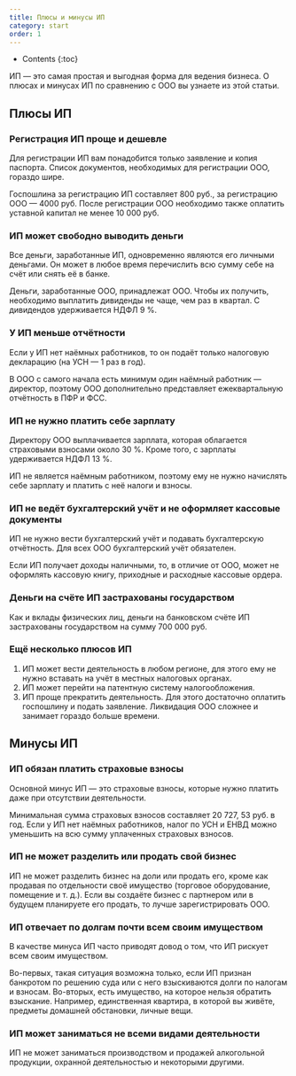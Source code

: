 ```yaml
---
title: Плюсы и минусы ИП
category: start
order: 1
---
```


* Contents
{:toc}

ИП — это самая простая и выгодная форма для ведения бизнеса. О плюсах и минусах ИП по сравнению с ООО вы узнаете из этой статьи.

## Плюсы ИП

### Регистрация ИП проще и дешевле

Для регистрации ИП вам понадобится только заявление и копия паспорта. Список документов, необходимых для регистрации ООО, гораздо шире.

Госпошлина за регистрацию ИП составляет 800 руб., за регистрацию ООО — 4000 руб. После регистрации ООО необходимо также оплатить уставной капитал не менее 10 000 руб. 

### ИП может свободно выводить деньги

Все деньги, заработанные ИП, одновременно являются его личными деньгами. Он может в любое время перечислить всю сумму себе на счёт или снять её в банке.

Деньги, заработанные ООО, принадлежат ООО. Чтобы их получить, необходимо выплатить дивиденды не чаще, чем раз в квартал. С дивидендов удерживается НДФЛ 9 %.

### У ИП меньше отчётности

Если у ИП нет наёмных работников, то он подаёт только налоговую декларацию (на УСН — 1 раз в год). 

В ООО с самого начала есть минимум один наёмный работник — директор, поэтому ООО дополнительно представляет ежеквартальную отчётность в ПФР и ФСС.

### ИП не нужно платить себе зарплату

Директору ООО выплачивается зарплата, которая облагается страховыми взносами около 30 %. Кроме того, с зарплаты удерживается НДФЛ 13 %.

ИП не является наёмным работником, поэтому ему не нужно начислять себе зарплату и платить с неё налоги и взносы.

### ИП не ведёт бухгалтерский учёт и не оформляет кассовые документы

ИП не нужно вести бухгалтерский учёт и подавать бухгалтерскую отчётность. Для всех ООО бухгалтерский учёт обязателен.

Если ИП получает доходы наличными, то, в отличие от ООО, может не оформлять кассовую книгу, приходные и расходные кассовые ордера.

### Деньги на счёте ИП застрахованы государством

Как и вклады физических лиц, деньги на банковском счёте ИП застрахованы государством на сумму 700 000 руб.

### Ещё несколько плюсов ИП

1. ИП может вести деятельность в любом регионе, для этого ему не нужно вставать на учёт в местных налоговых органах.
1. ИП может перейти на патентную систему налогообложения.
1. ИП проще прекратить деятельность. Для этого достаточно оплатить госпошлину и подать заявление. Ликвидация ООО сложнее и занимает гораздо больше времени.

## Минусы ИП

### ИП обязан платить страховые взносы 

Основной минус ИП — это страховые взносы, которые нужно платить даже при отсутствии деятельности.

Минимальная сумма страховых взносов составляет 20 727, 53 руб. в год. Если у ИП нет наёмных работников, налог по УСН и ЕНВД можно уменьшить на всю сумму уплаченных страховых взносов.

### ИП не может разделить или продать свой бизнес

ИП не может разделить бизнес на доли или продать его, кроме как продавая по отдельности своё имущество (торговое оборудование, помещение и т. д.). Если вы создаёте бизнес с партнером или в будущем планируете его продать, то лучше зарегистрировать ООО.

### ИП отвечает по долгам почти всем своим имуществом

В качестве минуса ИП часто приводят довод о том, что ИП рискует всем своим имуществом.

Во-первых, такая ситуация возможна только, если ИП признан банкротом по решению суда или с него взыскиваются долги по налогам и взносам.  Во-вторых, есть имущество, на которое нельзя обратить взыскание. Например,  единственная квартира, в которой вы живёте, предметы домашней обстановки, личные вещи.

### ИП может заниматься не всеми видами деятельности

ИП не может заниматься производством и продажей алкогольной продукции, охранной деятельностью и некоторыми другими.
